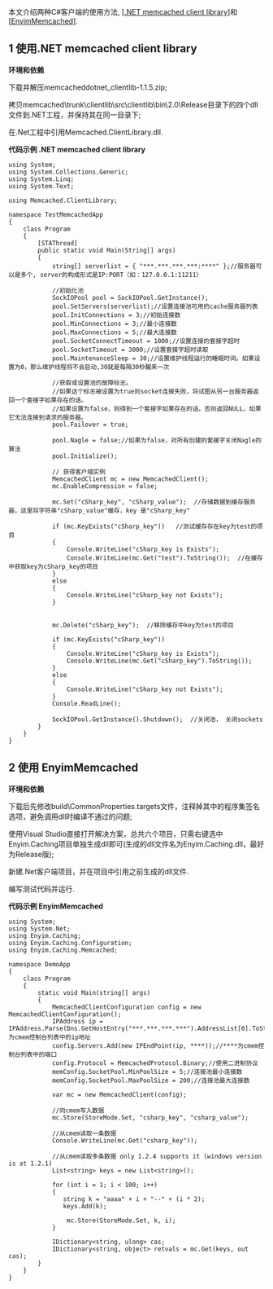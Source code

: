 本文介绍两种C#客户端的使用方法, [[.NET memcached client library](http://sourceforge.net/projects/memcacheddotnet/)]和[[EnyimMemcached](http://github.com/enyim/EnyimMemcached)].

## 1 使用.NET memcached client library

**环境和依赖**

下载并解压memcacheddotnet_clientlib-1.1.5.zip;

拷贝memcached\trunk\clientlib\src\clientlib\bin\2.0\Release目录下的四个dll文件到.NET工程，并保持其在同一目录下;

在.Net工程中引用Memcached.ClientLibrary.dll.

**代码示例 .NET memcached client library**


```
using System;
using System.Collections.Generic;
using System.Linq;
using System.Text;

using Memcached.ClientLibrary;

namespace TestMemcachedApp
{
    class Program
    {
        [STAThread]
        public static void Main(String[] args)
        {
            string[] serverlist = { "***.***.***.***:****" };//服务器可以是多个, server的构成形式是IP:PORT（如：127.0.0.1:11211）  

            //初始化池  
            SockIOPool pool = SockIOPool.GetInstance();
            pool.SetServers(serverlist);//设置连接池可用的cache服务器列表
            pool.InitConnections = 3;//初始连接数  
            pool.MinConnections = 3;//最小连接数  
            pool.MaxConnections = 5;//最大连接数  
            pool.SocketConnectTimeout = 1000;//设置连接的套接字超时  
            pool.SocketTimeout = 3000;//设置套接字超时读取  
            pool.MaintenanceSleep = 30;//设置维护线程运行的睡眠时间。如果设置为0，那么维护线程将不会启动,30就是每隔30秒醒来一次  

            //获取或设置池的故障标志。  
            //如果这个标志被设置为true则socket连接失败，将试图从另一台服务器返回一个套接字如果存在的话。  
            //如果设置为false，则得到一个套接字如果存在的话。否则返回NULL，如果它无法连接到请求的服务器。  
            pool.Failover = true;

            pool.Nagle = false;//如果为false，对所有创建的套接字关闭Nagle的算法  
            pool.Initialize();

            // 获得客户端实例  
            MemcachedClient mc = new MemcachedClient();
            mc.EnableCompression = false;

            mc.Set("cSharp_key", "cSharp_value");  //存储数据到缓存服务器，这里将字符串"cSharp_value"缓存，key 是"cSharp_key"  

            if (mc.KeyExists("cSharp_key"))   //测试缓存存在key为test的项目  
            {
                Console.WriteLine("cSharp_key is Exists");
                Console.WriteLine(mc.Get("test").ToString());  //在缓存中获取key为cSharp_key的项目  
            }
            else
            {
                Console.WriteLine("cSharp_key not Exists");
            }


            mc.Delete("cSharp_key");  //移除缓存中key为test的项目  

            if (mc.KeyExists("cSharp_key"))
            {
                Console.WriteLine("cSharp_key is Exists");
                Console.WriteLine(mc.Get("cSharp_key").ToString());
            }
            else
            {
                Console.WriteLine("cSharp_key not Exists");
            }
            Console.ReadLine();

            SockIOPool.GetInstance().Shutdown();  //关闭池， 关闭sockets  
        }
    }
}
```

## 2 使用 EnyimMemcached

**环境和依赖**

下载后先修改build\CommonProperties.targets文件，注释掉其中的程序集签名选项，避免调用dll时编译不通过的问题;

使用Visual Studio直接打开解决方案，总共六个项目，只需右键选中Enyim.Caching项目单独生成dll即可(生成的dll文件名为Enyim.Caching.dll，最好为Release版);

新建.Net客户端项目，并在项目中引用之前生成的dll文件.

编写测试代码并运行.

**代码示例 EnyimMemcached**

```
using System;
using System.Net;
using Enyim.Caching;
using Enyim.Caching.Configuration;
using Enyim.Caching.Memcached;

namespace DemoApp
{
    class Program
    {
        static void Main(string[] args)
        {
            MemcachedClientConfiguration config = new MemcachedClientConfiguration();
            IPAddress ip = IPAddress.Parse(Dns.GetHostEntry("***.***.***.***").AddressList[0].ToString());//***.***.***.***为cmem控制台列表中的ip地址
            config.Servers.Add(new IPEndPoint(ip, ****));//****为cmem控制台列表中的端口
            config.Protocol = MemcachedProtocol.Binary;//使用二进制协议
            memConfig.SocketPool.MinPoolSize = 5;//连接池最小连接数
            memConfig.SocketPool.MaxPoolSize = 200;//连接池最大连接数

            var mc = new MemcachedClient(config);

            //向cmem写入数据
            mc.Store(StoreMode.Set, "csharp_key", "csharp_value");

            //从cmem读取一条数据
            Console.WriteLine(mc.Get("csharp_key"));

            //从cmem读取多条数据 only 1.2.4 supports it (windows version is at 1.2.1)
            List<string> keys = new List<string>();

            for (int i = 1; i < 100; i++)
            {
               string k = "aaaa" + i + "--" + (i * 2);
               keys.Add(k);

                mc.Store(StoreMode.Set, k, i);
            }

            IDictionary<string, ulong> cas;
            IDictionary<string, object> retvals = mc.Get(keys, out cas);
        }
    }
}
```